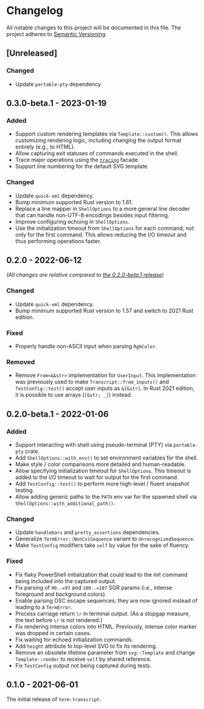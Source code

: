 # Changelog

All notable changes to this project will be documented in this file.
The project adheres to [Semantic Versioning](http://semver.org/spec/v2.0.0.html).

## [Unreleased]

### Changed

- Update `portable-pty` dependency.

## 0.3.0-beta.1 - 2023-01-19

### Added

- Support custom rendering templates via `Template::custom()`. 
  This allows customizing rendering logic, including changing the output format
  entirely (e.g., to HTML).
- Allow capturing exit statuses of commands executed in the shell.
- Trace major operations using the [`tracing`](https://docs.rs/tracing/) facade.
- Support line numbering for the default SVG template.

### Changed

- Update `quick-xml` dependency.
- Bump minimum supported Rust version to 1.61.
- Replace a line mapper in `ShellOptions` to a more general line decoder that can handle
  non-UTF-8 encodings besides input filtering.
- Improve configuring echoing in `ShellOptions`.
- Use the initialization timeout from `ShellOptions` for each command, not only for
  the first command. This allows reducing the I/O timeout and thus performing operations faster.

## 0.2.0 - 2022-06-12

*(All changes are relative compared to [the 0.2.0-beta.1 release](#020-beta1---2022-01-06))*

### Changed

- Update `quick-xml` dependency.
- Bump minimum supported Rust version to 1.57 and switch to 2021 Rust edition.

### Fixed

- Properly handle non-ASCII input when parsing `RgbColor`.

### Removed

- Remove `From<&&str>` implementation for `UserInput`. This implementation was previously used
  to make `Transcript::from_inputs()` and `TestConfig::test()` accept user inputs as `&[&str]`.
  In Rust 2021 edition, it is possible to use arrays (`[&str; _]`) instead.

## 0.2.0-beta.1 - 2022-01-06

### Added

- Support interacting with shell using pseudo-terminal (PTY) via `portable-pty`
  crate.
- Add `ShellOptions::with_env()` to set environment variables for the shell.
- Make style / color comparisons more detailed and human-readable.
- Allow specifying initialization timeout for `ShellOptions`. This timeout
  is added to the I/O timeout to wait for output for the first command.
- Add `TestConfig::test()` to perform more high-level / fluent snapshot testing.
- Allow adding generic paths to the `PATH` env var for the spawned shell
  via `ShellOptions::with_additional_path()`.

### Changed

- Update `handlebars` and `pretty_assertions` dependencies.
- Generalize `TermError::NonCsiSequence` variant to `UnrecognizedSequence`.
- Make `TestConfig` modifiers take `self` by value for the sake of fluency.

### Fixed

- Fix flaky PowerShell initialization that could lead to the init command
  being included into the captured output.
- Fix parsing of `90..=97` and `100..=107` SGR params (i.e., intense foreground
  and background colors).
- Enable parsing OSC escape sequences; they are now ignored instead of leading
  to a `TermError`.
- Process carriage return `\r` in terminal output. (As a stopgap measure, the text
  before `\r` is not rendered.)
- Fix rendering intense colors into HTML. Previously, intense color marker
  was dropped in certain cases.
- Fix waiting for echoed initialization commands.
- Add `height` attribute to top-level SVG to fix its rendering.
- Remove an obsolete lifetime parameter from `svg::Template` and change `Template::render`
  to receive `self` by shared reference.
- Fix `TestConfig` output not being captured during tests.

## 0.1.0 - 2021-06-01

The initial release of `term-transcript`.
